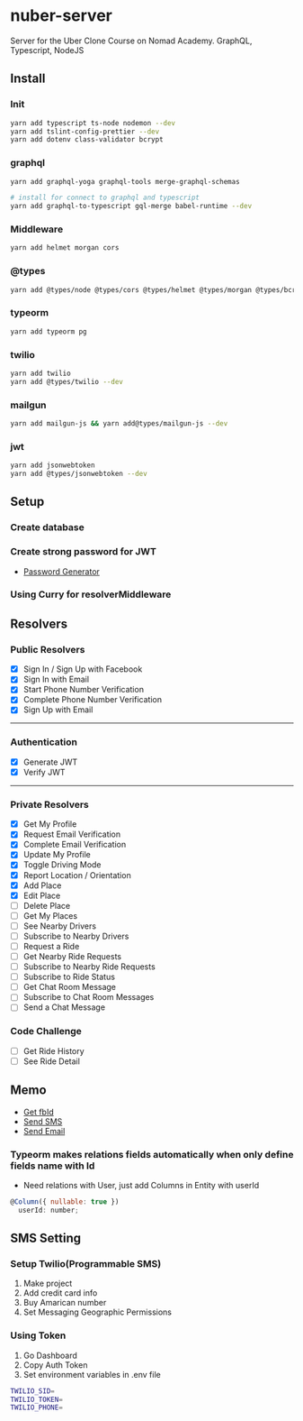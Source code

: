 # nuber-server

Server for the Uber Clone Course on Nomad Academy. GraphQL, Typescript, NodeJS

## Install

### Init

```bash
yarn add typescript ts-node nodemon --dev
yarn add tslint-config-prettier --dev
yarn add dotenv class-validator bcrypt
```

### graphql

```bash
yarn add graphql-yoga graphql-tools merge-graphql-schemas

# install for connect to graphql and typescript
yarn add graphql-to-typescript gql-merge babel-runtime --dev
```

### Middleware

```bash
yarn add helmet morgan cors
```

### @types

```bash
yarn add @types/node @types/cors @types/helmet @types/morgan @types/bcrypt --dev
```

### typeorm

```bash
yarn add typeorm pg
```

### twilio

```bash
yarn add twilio
yarn add @types/twilio --dev
```

### mailgun

```bash
yarn add mailgun-js && yarn add@types/mailgun-js --dev
```

### jwt

```bash
yarn add jsonwebtoken
yarn add @types/jsonwebtoken --dev
```

## Setup

### Create database

### Create strong password for JWT

- [Password Generator](https://passwordsgenerator.net/)

### Using Curry for resolverMiddleware

## Resolvers

### Public Resolvers

- [x] Sign In / Sign Up with Facebook
- [x] Sign In with Email
- [x] Start Phone Number Verification
- [x] Complete Phone Number Verification
- [x] Sign Up with Email

---

### Authentication

- [x] Generate JWT
- [x] Verify JWT

---

### Private Resolvers

- [x] Get My Profile
- [x] Request Email Verification
- [x] Complete Email Verification
- [x] Update My Profile
- [x] Toggle Driving Mode
- [x] Report Location / Orientation
- [x] Add Place
- [x] Edit Place
- [ ] Delete Place
- [ ] Get My Places
- [ ] See Nearby Drivers
- [ ] Subscribe to Nearby Drivers
- [ ] Request a Ride
- [ ] Get Nearby Ride Requests
- [ ] Subscribe to Nearby Ride Requests
- [ ] Subscribe to Ride Status
- [ ] Get Chat Room Message
- [ ] Subscribe to Chat Room Messages
- [ ] Send a Chat Message

### Code Challenge

- [ ] Get Ride History
- [ ] See Ride Detail

## Memo

- [Get fbId](https://findmyfbid.com/)
- [Send SMS](https://www.twilio.com/)
- [Send Email](https://www.mailgun.com)

### Typeorm makes relations fields automatically when only define fields name with Id

- Need relations with User, just add Columns in Entity with userId

```js
@Column({ nullable: true })
  userId: number;
```

## SMS Setting

### Setup Twilio(Programmable SMS)

1. Make project
2. Add credit card info
3. Buy Amarican number
4. Set Messaging Geographic Permissions

### Using Token

1. Go Dashboard
2. Copy Auth Token
3. Set environment variables in .env file

```bash
TWILIO_SID=
TWILIO_TOKEN=
TWILIO_PHONE=
```
